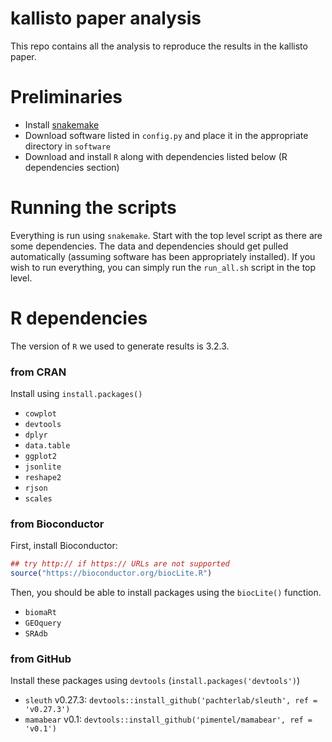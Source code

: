 # kallisto paper analysis

This repo contains all the analysis to reproduce the results in the kallisto paper.

# Preliminaries

- Install [snakemake](https://bitbucket.org/johanneskoester/snakemake)
- Download software listed in `config.py` and place it in the appropriate directory in `software`
- Download and install `R` along with dependencies listed below (R dependencies section)

# Running the scripts

Everything is run using `snakemake`.
Start with the top level script as there are some dependencies.
The data and dependencies should get pulled automatically (assuming software has been appropriately installed).
If you wish to run everything, you can simply run the `run_all.sh` script in the top level.

# R dependencies

The version of `R` we used to generate results is 3.2.3.

### from CRAN

Install using `install.packages()`

- `cowplot`
- `devtools`
- `dplyr`
- `data.table`
- `ggplot2`
- `jsonlite`
- `reshape2`
- `rjson`
- `scales`

### from Bioconductor

First, install Bioconductor:

```r
## try http:// if https:// URLs are not supported
source("https://bioconductor.org/biocLite.R")
```

Then, you should be able to install packages using the `biocLite()` function.

- `biomaRt`
- `GEOquery`
- `SRAdb`

### from GitHub

Install these packages using `devtools` (`install.packages('devtools')`)

- `sleuth` v0.27.3: `devtools::install_github('pachterlab/sleuth', ref = 'v0.27.3')`
- `mamabear` v0.1: `devtools::install_github('pimentel/mamabear', ref = 'v0.1')`
